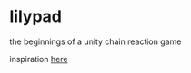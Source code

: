 # lilypad
the beginnings of a unity chain reaction game

inspiration [here](https://www.crazygames.com/game/chain-reaction)
